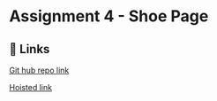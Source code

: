 # Assignment 4 - Shoe Page




## 🔗 Links
[Git hub repo link](https://github.com/manasa8910/shoe-page)

[Hoisted link](https://manasa8910.github.io/shoe-page/)
